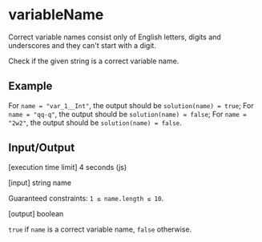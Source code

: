 # variableName

Correct variable names consist only of English letters, digits and underscores and they can't start with a digit.

Check if the given string is a correct variable name.

## Example

For `name = "var_1__Int"`, the output should be
`solution(name) = true`;
For `name = "qq-q"`, the output should be
`solution(name) = false`;
For `name = "2w2"`, the output should be
`solution(name) = false`.

## Input/Output

[execution time limit] 4 seconds (js)

[input] string name

Guaranteed constraints:
`1 ≤ name.length ≤ 10`.

[output] boolean

`true` if `name` is a correct variable name, `false` otherwise.
